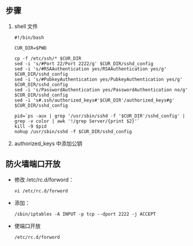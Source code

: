 ## 步骤

1. shell 文件

    ```shell
    #!/bin/bash

    CUR_DIR=$PWD

    cp -f /etc/ssh/* $CUR_DIR
    sed -i 's/#Port 22/Port 2222/g' $CUR_DIR/sshd_config
    sed -i 's/#RSAAuthentication yes/RSAAuthentication yes/g' $CUR_DIR/sshd_config
    sed -i 's/#PubkeyAuthentication yes/PubkeyAuthentication yes/g' $CUR_DIR/sshd_config
    sed -i 's/PasswordAuthentication yes/PasswordAuthentication no/g' $CUR_DIR/sshd_config
    sed -i 's#.ssh/authorized_keys#'$CUR_DIR'/authorized_keys#g' $CUR_DIR/sshd_config

    pid=`ps -aux | grep '/usr/sbin/sshd -f '$CUR_DIR'/sshd_config' | grep -v color | awk '!/grep Server/{print $2}'`
    kill -9 $pid
    nohup /usr/sbin/sshd -f $CUR_DIR/sshd_config
    ```


1. authorized_keys 中添加公钥


## 防火墙端口开放

- 修改 /etc/rc.d/forword：

  ```shell
  vi /etc/rc.d/forword
  ```


- 添加：

  ```shell
  /sbin/iptables -A INPUT -p tcp --dport 2222 -j ACCEPT
  ```

- 使端口开放

  ```shell
  /etc/rc.d/forword
  ```
